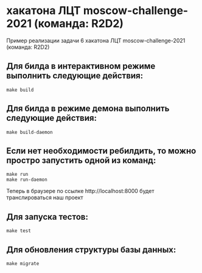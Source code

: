 # хакатона ЛЦТ moscow-challenge-2021 (команда: R2D2)

Пример реализации задачи 6 хакатона ЛЦТ moscow-challenge-2021 (команда: R2D2)

## Для билда в интерактивном режиме выполнить следующие действия:
```
make build  
```

## Для билда в режиме демона выполнить следующие действия:
```
make build-daemon
```

## Если нет необходимости ребилдить, то можно простро запустить одной из команд:
```
make run
make run-daemon
```

Теперь в браузере по ссылке http://localhost:8000 будет транслироваться наш проект

## Для запуска тестов:
```
make test
```

## Для обновления структуры базы данных:
```
make migrate
```
